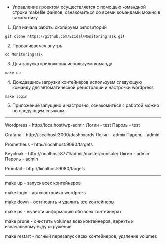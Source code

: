* Управление проектом осуществляется с помощью командной строки makefile файлов, ознакомиться со всеми командами можно в самом низу
  
1) Для начала работы скопируем репозиторий
```
git clone https://github.com/Ezidal/MonitoringTask.git
```
2) Проваливаемся внутрь
```
cd MonitoringTask
```
3) Для запуска приложения используем команду
```
make up
```
4) Дождавшись загрузки контейнеров используем следующую команду для автоматической регистрации и настройки wordpress
```
make login
```
5) Приложение запущено и настроено, ознакомиться с работой можно по следующим ссылкам:
--------------------------------
Wordpress - http://localhost/wp-admin
Логин - test
Пароль - test

Grafana - http://localhost:3000/dashboards
Логин - admin
Пароль - admin

Prometheus - http://localhost:9090/targets

Keycloak - http://localhost:8771/admin/master/console/
Логин - admin
Пароль - admin

Promtail - http://localhost:9080/targets

---------------------------------
make up - запуск всех контейнеров

make login - автонастройка wordpress

make down - остановить и удалить все контейнеры

make ps - вывести информацию обо всех контейнерах

make prune - очистить volumes всех контейнеров, вернуть к изначальному виду окружение

make restart - полный перезапуск всех контейнеров, удаление volumes







